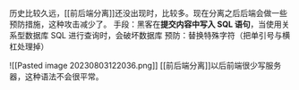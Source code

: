 历史比较久远，[[前后端分离]]还没出现时，比较多。现在分离之后后端会做一些预防措施，这种攻击减少了。
手段：黑客在**提交内容中写入 SQL 语句**，当使用关系型数据库 SQL 进行查询时，会破坏数据库
预防：替换特殊字符（把单引号与横杠处理掉）

![[Pasted image 20230803122036.png]]
[[前后端分离]]以后前端很少写服务器，这种语法不会很平常。